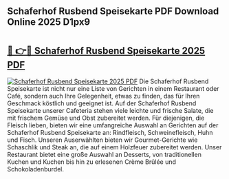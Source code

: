 ## Schaferhof Rusbend Speisekarte PDF Download Online 2025 D1px9

# <h2><a href="http://gccmtqx.nevu.top/?p=Schaferhof+Rusbend+Speisekarte">🔗 👉🔴 Schaferhof Rusbend Speisekarte 2025 PDF</a></h2>

[![Schaferhof Rusbend Speisekarte 2025 PDF](https://i.imgur.com/dBaPXMq.png)](http://gccmtqx.nevu.top/?p=Schaferhof+Rusbend+Speisekarte)
Die Schaferhof Rusbend Speisekarte ist nicht nur eine Liste von Gerichten in einem Restaurant oder Café, sondern auch Ihre Gelegenheit, etwas zu finden, das für Ihren Geschmack köstlich und geeignet ist. Auf der Schaferhof Rusbend Speisekarte unserer Cafeteria stehen viele leichte und frische Salate, die mit frischem Gemüse und Obst zubereitet werden. Für diejenigen, die Fleisch lieben, bieten wir eine umfangreiche Auswahl an Gerichten auf der Schaferhof Rusbend Speisekarte an: Rindfleisch, Schweinefleisch, Huhn und Fisch. Unseren Auserwählten bieten wir Gourmet-Gerichte wie Schaschlik und Steak an, die auf einem Holzfeuer zubereitet werden. Unser Restaurant bietet eine große Auswahl an Desserts, von traditionellen Kuchen und Kuchen bis hin zu erlesenen Crème Brûlée und Schokoladenburdel.
